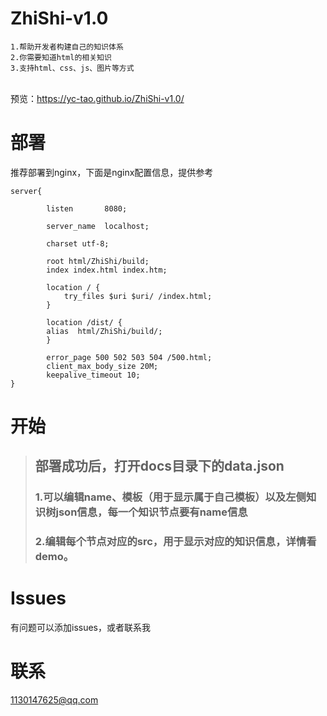 # ZhiShi-v1.0
	1.帮助开发者构建自己的知识体系
	2.你需要知道html的相关知识
	3.支持html、css、js、图片等方式
</br>预览：https://yc-tao.github.io/ZhiShi-v1.0/
# 部署
推荐部署到nginx，下面是nginx配置信息，提供参考


	server{

    		listen       8080;
	
    		server_name  localhost;
      
    		charset utf-8;
 
    		root html/ZhiShi/build;
    		index index.html index.htm;
 
    		location / {
        		try_files $uri $uri/ /index.html;
    		}
		
    		location /dist/ {
			alias  html/ZhiShi/build/;
    		}
		
    		error_page 500 502 503 504 /500.html;
    		client_max_body_size 20M;
    		keepalive_timeout 10;
	}
# 开始
> ## 部署成功后，打开docs目录下的data.json
> ### 1.可以编辑name、模板（用于显示属于自己模板）以及左侧知识树json信息，每一个知识节点要有name信息
> ### 2.编辑每个节点对应的src，用于显示对应的知识信息，详情看demo。
# Issues
有问题可以添加issues，或者联系我
# 联系
1130147625@qq.com
